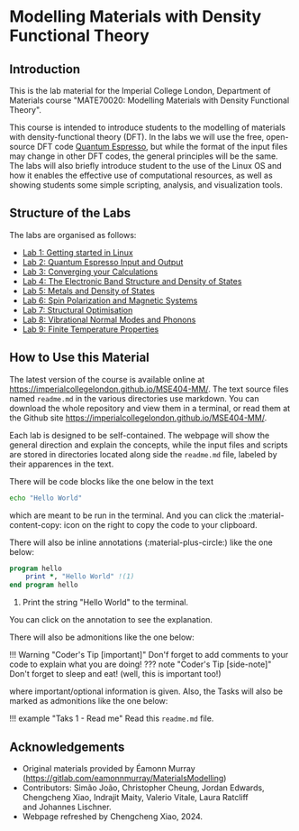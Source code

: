 Modelling Materials with Density Functional Theory
==================================================

## Introduction
This is the lab material for the Imperial College London, Department of
Materials course "MATE70020: Modelling Materials with Density Functional
Theory".

This course is intended to introduce students to the modelling of materials
with density-functional theory (DFT). In the labs we will use the free,
open-source DFT code [Quantum Espresso](http://www.quantum-espresso.org/), but
while the format of the input files may change in other DFT codes, the general
principles will be the same. The labs will also briefly introduce student to
the use of the Linux OS and how it enables the effective use of computational
resources, as well as showing students some simple scripting, analysis, and
visualization tools.

<!-- The labs are set up assuming students are using our student server remotely -->
<!-- which has all the necessary software installed already. If it is not possible -->
<!-- for you to do this, I suggest installing xubuntu to a virtual machine on your -->
<!-- laptop. If you need to do this, there are some guidelines at -->
<!-- [vmsetup](labs/extras/misc/vmsetup/readme.md).  -->

<!-- Note that the remote desktop -->
<!-- software we use, [x2go](https://wiki.x2go.org) is freely available for Windows, -->
<!-- Mac, and Linux so if you'd prefer to use your own laptop, please go ahead. -->

## Structure of the Labs

The labs are organised as follows:

- [Lab 1: Getting started in Linux](labs/lab01/readme.md)
- [Lab 2: Quantum Espresso Input and Output](labs/lab02/readme.md)
- [Lab 3: Converging your Calculations](labs/lab03/readme.md)
- [Lab 4: The Electronic Band Structure and Density of States](labs/lab04/readme.md)
- [Lab 5: Metals and Density of States](labs/lab05/readme.md)
- [Lab 6: Spin Polarization and Magnetic Systems](labs/lab06/readme.md)
- [Lab 7: Structural Optimisation](labs/lab07/readme.md)
- [Lab 8: Vibrational Normal Modes and Phonons](labs/lab08/readme.md)
- [Lab 9: Finite Temperature Properties](labs/lab09/readme.md)

<!-- Additional Material: -->
<!--  -->
<!-- - [Calculating Useful Properties from Total -->
<!--   Energies](labs/extras/labs/using_total_energies/readme.md) -->
<!-- - [Examining the Charge Density and Wavefunction](labs/extras/labs/visualising_output/readme.md) -->
<!-- - [The Hydrogen Atom and Electron Spin](labs/extras/labs/hydrogen_atom/readme.md) -->
<!-- - [The Tetrahedron Method for Densities of States](labs/extras/labs/tetrahedron_method/readme.md) -->
<!-- - [Optical Properties and Time-Dependent Density Functional Theory](labs/extras/labs/tddft/readme.md) -->
<!-- - [Charged system and excited states](labs/extras/labs/charged_system/readme.md) -->
<!--  -->
<!-- Extras: -->
<!--  -->
<!-- - [Setting up a virtual machine](labs/extras/misc/vmsetup/readme.md) -->
<!-- - [More Useful Linux Commands](labs/extras/misc/linuxcommands/readme.md) -->
<!-- - [Plotting with Gnuplot](labs/extras/misc/gnuplot/readme.md) -->
<!-- - [Bash and Shell Scripting](labs/extras/misc/shellscripting/readme.md) -->
<!-- - [Running in Parallel](labs/extras/labs/running_in_parallel/readme.md) -->

## How to Use this Material

The latest version of the course is available online at
<https://imperialcollegelondon.github.io/MSE404-MM/>. The text source files named
`readme.md` in the various directories use markdown. You can download the
whole repository and view them in a terminal, or read them at the Github site
<https://imperialcollegelondon.github.io/MSE404-MM/>.


Each lab is designed to be self-contained. The webpage will show the general
direction and explain the concepts, while the input files and scripts are
stored in directories located along side the `readme.md` file, labeled by their
apparences in the text. 

There will be code blocks like the one below in the text
```bash
echo "Hello World"
```
which are meant to be run in the terminal. And you can click the 
:material-content-copy: icon on the right to copy the code to your clipboard.

There will also be inline annotations (:material-plus-circle:) like the one 
below:

```fortran
program hello
    print *, "Hello World" !(1)
end program hello
```

1. Print the string "Hello World" to the terminal.

You can click on the annotation to see the explanation.

There will also be admonitions like the one below:

!!! Warning "Coder's Tip [important]"
    Don'f forget to add comments to your code to explain what you are doing!
??? note "Coder's Tip [side-note]"
    Don't forget to sleep and eat! (well, this is important too!)

where important/optional information is given. Also, the Tasks will also be
marked as admonitions like the one below:

!!! example "Taks 1 - Read me"
    Read this `readme.md` file.

<!-- ## Admin resources -->
<!--  -->
<!-- - [Contributing](admin/contributing.md) -->
<!-- - [Server config](admin/server_config.md) -->

## Acknowledgements
- Original materials provided by Éamonn Murray (https://gitlab.com/eamonnmurray/MaterialsModelling)
- Contributors: Simão João, Christopher Cheung, Jordan Edwards, Chengcheng Xiao, Indrajit Maity, Valerio Vitale, Laura Ratcliff and Johannes Lischner.
- Webpage refreshed by Chengcheng Xiao, 2024.
